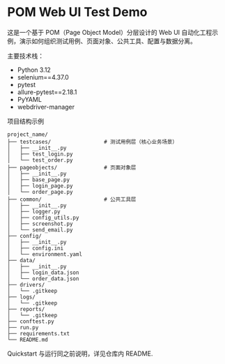 # POM Web UI Test Demo

这是一个基于 POM（Page Object Model）分层设计的 Web UI 自动化工程示例，演示如何组织测试用例、页面对象、公共工具、配置与数据分离。

主要技术栈：
- Python 3.12
- selenium==4.37.0
- pytest
- allure-pytest==2.18.1
- PyYAML
- webdriver-manager

项目结构示例
```
project_name/
├── testcases/                 # 测试用例层（核心业务场景）
│   ├── __init__.py
│   ├── test_login.py
│   └── test_order.py
├── pageobjects/               # 页面对象层
│   ├── __init__.py
│   ├── base_page.py
│   ├── login_page.py
│   └── order_page.py
├── common/                    # 公共工具层
│   ├── __init__.py
│   ├── logger.py
│   ├── config_utils.py
│   ├── screenshot.py
│   └── send_email.py
├── config/
│   ├── __init__.py
│   ├── config.ini
│   └── environment.yaml
├── data/
│   ├── __init__.py
│   ├── login_data.json
│   └── order_data.json
├── drivers/
│   └── .gitkeep
├── logs/
│   └── .gitkeep
├── reports/
│   └── .gitkeep
├── conftest.py
├── run.py
├── requirements.txt
└── README.md
```

Quickstart 与运行同之前说明，详见仓库内 README.
